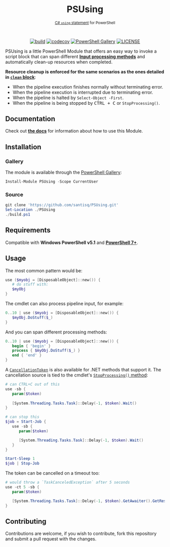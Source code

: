 <h1 align="center">PSUsing</h1>

<div align="center">
<sub>

[C# `using` statement][csusing] for PowerShell

</sub>
<br/>

[![build][build_badge]][build_ref]
[![codecov][codecov_badge]][codecov_ref]
[![PowerShell Gallery][gallery_badge]][gallery_ref]
[![LICENSE][license_badge]][license_ref]

</div>

PSUsing is a little PowerShell Module that offers an easy way to invoke a script block that can span different [__Input processing methods__][inputmethods] and automatically clean-up resources when completed.

__Resource cleanup is enforced for the same scenarios as the ones detailed in [`clean` block][cleanblock]__:

- When the pipeline execution finishes normally without terminating error.
- When the pipeline execution is interrupted due to terminating error.
- When the pipeline is halted by `Select-Object -First`.
- When the pipeline is being stopped by <kbd>CTRL + C</kbd> or `StopProcessing()`.

## Documentation

Check out [__the docs__](./docs/en-US/Use-Object.md) for information about how to use this Module.

## Installation

### Gallery

The module is available through the [PowerShell Gallery][gallery_ref]:

```powershell
Install-Module PSUsing -Scope CurrentUser
```

### Source

```powershell
git clone 'https://github.com/santisq/PSUsing.git'
Set-Location ./PSUsing
./build.ps1
```

## Requirements

Compatible with __Windows PowerShell v5.1__ and [__PowerShell 7+__][psgithub].

## Usage

The most common pattern would be:

```powershell
use ($myobj = [DisposableObject]::new()) {
   # do stuff with:
   $myObj
}
```

The cmdlet can also process pipeline input, for example:

```powershell
0..10 | use ($myobj = [DisposableObject]::new()) {
   $myObj.DoStuff($_)
}
```

And you can span different processing methods:

```powershell
0..10 | use ($myobj = [DisposableObject]::new()) {
   begin { 'begin' }
   process { $myObj.DoStuff($_) }
   end { 'end' }
}
```

A [`CancellationToken`][cancellation] is also available for .NET methods that support it.
The cancellation source is tied to the cmdlet's [`StopProcessing()` method][stopprocessing]:

```powershell
# can CTRL+C out of this
use -sb {
   param($token)
   
   [System.Threading.Tasks.Task]::Delay(-1, $token).Wait()
}

# can stop this
$job = Start-Job {
   use -sb {
      param($token)

      [System.Threading.Tasks.Task]::Delay(-1, $token).Wait()
   }
}

Start-Sleep 1
$job | Stop-Job
```

The token can be cancelled on a timeout too:

```powershell
# would throw a `TaskCanceledException` after 5 seconds
use -ct 5 -sb {
   param($token)

   [System.Threading.Tasks.Task]::Delay(-1, $token).GetAwaiter().GetResult()
}
```

## Contributing

Contributions are welcome, if you wish to contribute, fork this repository and submit a pull request with the changes.

[codecov_badge]: https://codecov.io/gh/santisq/PSUsing/branch/main/graph/badge.svg?token=b51IOhpLfQ
[codecov_ref]: https://codecov.io/gh/santisq/PSUsing
[build_badge]: https://github.com/santisq/PSUsing/actions/workflows/ci.yml/badge.svg
[build_ref]: https://github.com/santisq/PSUsing/actions/workflows/ci.yml
[gallery_badge]: https://img.shields.io/powershellgallery/dt/PSUsing?color=%23008FC7
[gallery_ref]: https://www.powershellgallery.com/packages/PSUsing
[license_badge]: https://img.shields.io/github/license/santisq/PSUsing
[license_ref]: https://github.com/santisq/PSUsing/blob/main/LICENSE
[cleanblock]: https://learn.microsoft.com/en-us/powershell/module/microsoft.powershell.core/about/about_functions_advanced_methods#clean
[csusing]: https://learn.microsoft.com/en-us/dotnet/csharp/language-reference/statements/using
[inputmethods]: https://learn.microsoft.com/en-us/powershell/module/microsoft.powershell.core/about/about_functions_advanced_methods#input-processing-methods
[psgithub]: https://github.com/PowerShell/PowerShell
[cancellation]: https://learn.microsoft.com/en-us/dotnet/api/system.threading.cancellationtoken
[stopprocessing]: https://learn.microsoft.com/en-us/dotnet/api/system.management.automation.cmdlet.stopprocessing
